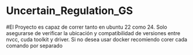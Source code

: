 # Uncertain_Regulation_GS

#El Proyecto es capaz de correr tanto en ubuntu 22 como 24. Solo asegurarse de verificar la ubicación y compatibilidad de versiones entre nvcc, cuda toolkit y driver. Si no desea usar docker recomiendo corer cada comando por separado
